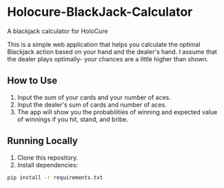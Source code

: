 # Holocure-BlackJack-Calculator
A blackjack calculator for HoloCure

This is a simple web application that helps you calculate the optimal Blackjack action based on your hand and the dealer's hand. I assume that the dealer plays optimally- your chances are a little higher than shown.

## How to Use

1. Input the sum of your cards and your number of aces.
2. Input the dealer's sum of cards and number of aces.
3. The app will show you the probabilities of winning and expected value of winnings if you hit, stand, and bribe.

## Running Locally

1. Clone this repository.
2. Install dependencies:

```bash
pip install -r requirements.txt
